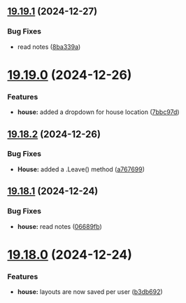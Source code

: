 ## [19.19.1](https://github.com/Torwent/WaspLib/compare/v19.19.0...v19.19.1) (2024-12-27)


### Bug Fixes

* read notes ([8ba339a](https://github.com/Torwent/WaspLib/commit/8ba339a0f7a666aed6f472ec45c8beb08dd63a9e))



# [19.19.0](https://github.com/Torwent/WaspLib/compare/v19.18.2...v19.19.0) (2024-12-26)


### Features

* **house:** added a dropdown for house location ([7bbc97d](https://github.com/Torwent/WaspLib/commit/7bbc97dc1a5672c714c4417973f3587f200ec986))



## [19.18.2](https://github.com/Torwent/WaspLib/compare/v19.18.1...v19.18.2) (2024-12-26)


### Bug Fixes

* **House:** added a .Leave() method ([a767699](https://github.com/Torwent/WaspLib/commit/a767699edca61d869310724abf6c671809ecf176))



## [19.18.1](https://github.com/Torwent/WaspLib/compare/v19.18.0...v19.18.1) (2024-12-24)


### Bug Fixes

* **house:** read notes ([06689fb](https://github.com/Torwent/WaspLib/commit/06689fb7fff82d82683193be6926537ac9595981))



# [19.18.0](https://github.com/Torwent/WaspLib/compare/v19.17.7...v19.18.0) (2024-12-24)


### Features

* **house:** layouts are now saved per user ([b3db692](https://github.com/Torwent/WaspLib/commit/b3db6929c3ed87db0fc40d01928ad83e12f4d22f))



